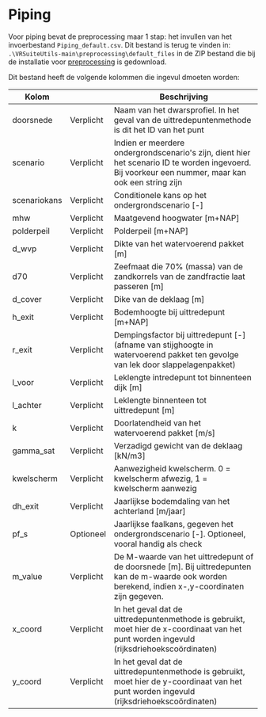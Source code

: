 # Piping

Voor piping bevat de preprocessing maar 1 stap: het invullen van het invoerbestand `Piping_default.csv`. Dit bestand is terug te vinden in: ```.\VRSuiteUtils-main\preprocessing\default_files``` in de ZIP bestand die bij de installatie voor [preprocessing](..\Installaties\VRUtils.md) is gedownload.

Dit bestand heeft de volgende kolommen die ingevul dmoeten worden:

| Kolom       	 | 	         | Beschrijving                                                                                                                                                                                 	                                       |
|----------|-----------|--------------------------------------------------------------------------------------------------------------------------------------------------------------------------------------------------------------------------------------|
| doorsnede | Verplicht 	 | Naam van het dwarsprofiel. In het geval van de uittredepuntenmethode is dit het ID van het punt                                                                                                                                     	 |
| scenario | Verplicht 	 | Indien er meerdere ondergrondscenario's zijn, dient hier het scenario ID te worden ingevoerd. Bij voorkeur een nummer, maar kan ook een string zijn                                                                                  |
| scenariokans | Verplicht | Conditionele kans op het ondergrondscenario [-]                                                                                                                                                                                      |
| mhw      | Verplicht 	 | Maatgevend hoogwater [m+NAP]                                                                                                                                                                                                         |
| polderpeil | Verplicht 	 | Polderpeil [m+NAP]                                                                                                                                                                                                                   |
| d_wvp    | Verplicht 	 | Dikte van het watervoerend pakket [m]	                                                                                                                                                                                               |
| d70      | Verplicht 	 | Zeefmaat die 70% (massa) van de zandkorrels van de zandfractie laat passeren [m]	                                                                                                                                                    |
| d_cover 	 | Verplicht 	 | Dike van de deklaag [m]                                                                                                                                                                                                              |
| h_exit 	 |  Verplicht 	 | Bodemhoogte bij uittredepunt [m+NAP]	                                                                                                                                                                                                |
| r_exit   | Verplicht 	 | Dempingsfactor bij uittredepunt [-] (afname van stijghoogte in watervoerend pakket ten gevolge van lek door slappelagenpakket)	                                                                                                      |
| l_voor  	 | Verplicht 	 | Leklengte intredepunt tot binnenteen dijk [m]                                                                                                                                                                                        |
| l_achter | Verplicht | Leklengte binnenteen tot uittredepunt [m]	                                                                                                                                                                                           |
| k  	     | Verplicht 	 | Doorlatendheid van het watervoerend pakket [m/s]	                                                                                                                                                                                    |
| gamma_sat | Verplicht 	 | Verzadigd gewicht van de deklaag [kN/m3]	                                                                                                                                                                                            |
| kwelscherm | Verplicht 	 | Aanwezigheid kwelscherm. 0 = kwelscherm afwezig, 1 = kwelscherm aanwezig	                                                                                                                                                            |
| dh_exit 	 | Verplicht 	 | Jaarlijkse bodemdaling van het achterland [m/jaar]	                                                                                                                                                                                  |
| pf_s 	   |  Optioneel | Jaarlijkse faalkans, gegeven het ondergrondscenario [-]. Optioneel, vooral handig als check	                                                                                                                                         |
| m_value  | Verplicht 	 | De M-waarde van het uittredepunt of de doorsnede [m]. Bij uittredepunten kan de m-waarde ook worden berekend, indien x-,y-coordinaten zijn gegeven. 	                                                                                |
| x_coord  	 | Verplicht | In het geval dat de uittredepuntenmethode is gebruikt, moet hier de x-coordinaat van het punt worden ingevuld (rijksdriehoekscoördinaten)                                                                                            |
| y_coord  | Verplicht | In het geval dat de uittredepuntenmethode is gebruikt, moet hier de y-coordinaat van het punt worden ingevuld (rijksdriehoekscoördinaten)	                                                                                           |

